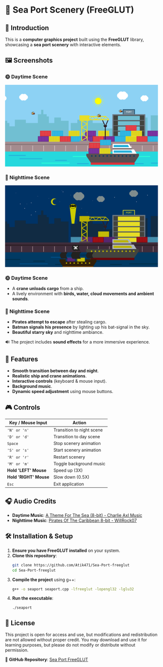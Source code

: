 # 🌊 Sea Port Scenery (FreeGLUT)  

## 📜 Introduction  
This is a **computer graphics project** built using the **FreeGLUT** library, showcasing a **sea port scenery** with interactive elements.  

## 🖼️ Screenshots

### 🌞 Daytime Scene  
![Daytime Scene](/screenshots/day.png)

### 🌙 Nighttime Scene  
![Nighttime Scene](/screenshots/night.png)

### 🌞 Daytime Scene  
- A **crane unloads cargo** from a ship.  
- A lively environment with **birds, water, cloud movements and ambient sounds**. 

### 🌙 Nighttime Scene  
- **Pirates attempt to escape** after stealing cargo.  
- **Batman signals his presence** by lighting up his bat-signal in the sky.
- **Beautiful starry sky** and nighttime ambiance.  

🔊 The project includes **sound effects** for a more immersive experience.  

## 📌 Features  
- **Smooth transition between day and night**.  
- **Realistic ship and crane animations**.  
- **Interactive controls** (keyboard & mouse input).  
- **Background music**.  
- **Dynamic speed adjustment** using mouse buttons.  

## 🎮 Controls  

| Key / Mouse Input         | Action                          |  
|---------------------------|---------------------------------|  
| `'N' or 'n'`             | Transition to night scene      |  
| `'D' or 'd'`             | Transition to day scene        |  
| `Space`                  | Stop scenery animation         |  
| `'S' or 's'`             | Start scenery animation        |  
| `'R' or 'r'`             | Restart scenery                |  
| `'M' or 'm'`             | Toggle background music        |  
| **Hold 'LEFT' Mouse**    | Speed up (3X)                  |  
| **Hold 'RIGHT' Mouse**   | Slow down (0.5X)               |  
| `Esc`                    | Exit application               |  

## 🎧 Audio Credits  
- **Daytime Music**: [A Theme For The Sea (8-bit) - Charlie Axl Music](https://youtu.be/CeLkpIl_dl4?si=6d7_YfmPxLiCCc3n)  
- **Nighttime Music**: [Pirates Of The Caribbean 8-bit - WillRock07](https://youtu.be/ovxUeYPz1D0?si=Q7ggds-ZndK2YSeV)  

## 🛠️ Installation & Setup  
1. **Ensure you have FreeGLUT installed** on your system.  
2. **Clone this repository**:  
   ```sh  
   git clone https://github.com/Atik471/Sea-Port-freeglut  
   cd Sea-Port-freeglut  
   ```  
3. **Compile the project** using g++:  
   ```sh  
   g++ -o seaport seaport.cpp -lfreeglut -lopengl32 -lglu32  
   ```  
4. **Run the executable**:  
   ```sh  
   ./seaport  
   ```  

## 📜 License  
This project is open for access and use, but modifications and redistribution are not allowed without proper credit. You may download and use it for learning purposes, but please do not modify or distribute without permission.

🔗 **GitHub Repository**: [Sea Port FreeGLUT](https://github.com/Atik471/Sea-Port-freeglut)  
